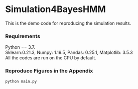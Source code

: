 # Simulation4BayesHMM
 This is the demo code for reproducing the simulation results.
 
### Requirements
Python == 3.7.   
Sklearn:0.21.3, Numpy: 1.19.5, Pandas: 0.25.1, Matplotlib: 3.5.3   
All the codes are run on the CPU by default. 

### Reproduce Figures in the Appendix
```
python main.py
```
